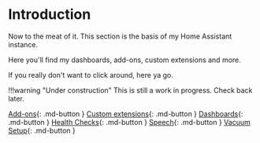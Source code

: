 # Introduction

Now to the meat of it. This section is the basis of my Home Assistant instance.

Here you'll find my dashboards, add-ons, custom extensions and more.

If you really don't want to click around, here ya go.

!!!warning "Under construction"
    This is still a work in progress. Check back later.

[Add-ons](addons.md){: .md-button }
[Custom extensions](custom-extensions.md){: .md-button }
[Dashboards](dashboards.md){: .md-button }
[Health Checks](health-checks.md){: .md-button }
[Speech](speech.md){: .md-button }
[Vacuum Setup](vacuum-setup.md){: .md-button }
<!-- [Topology](./topology){: .md-button} -->

